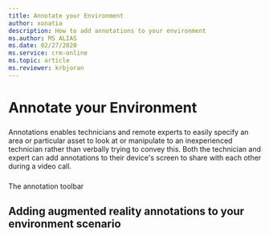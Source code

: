 ```yaml
---
title: Annotate your Environment 
author: xonatia
description: How to add annotations to your environment  
ms.author: MS ALIAS
ms.date: 02/27/2020
ms.service: crm-online
ms.topic: article
ms.reviewer: krbjoran
---
```

# Annotate your Environment 

###
Annotations enables technicians and remote experts to easily specify an area or particular asset to look at or manipulate to an inexperienced technician rather than verbally trying to convey this. Both the technician and expert can add annotations to their device's screen to share with each other during a video call. 
###
The annotation toolbar 

## Adding augmented reality annotations to your environment scenario


